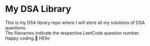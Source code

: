# My DSA Library

This is my DSA library repo where I will store all my solutions of DSA questions.<br/>
The filenames indicate the respective LeetCode question number.<br/>
Happy coding.👋
HEllo
